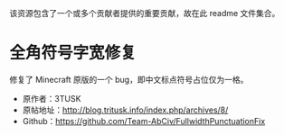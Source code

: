 该资源包含了一个或多个贡献者提供的重要贡献，故在此 readme 文件集合。

# 全角符号字宽修复
修复了 Minecraft 原版的一个 bug，即中文标点符号占位仅为一格。

- 原作者：3TUSK
- 原帖地址：http://blog.tritusk.info/index.php/archives/8/
- Github：https://github.com/Team-AbCiv/FullwidthPunctuationFix
